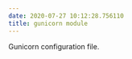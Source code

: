 ```yaml
---
date: 2020-07-27 10:12:28.756110
title: gunicorn module
---
```

<div id="module-gunicorn" class="section">

<span id="gunicorn-module"> </span>


Gunicorn configuration file.

</div>